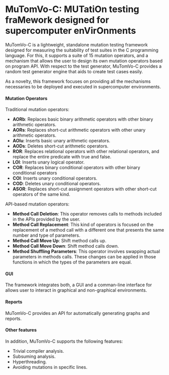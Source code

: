 # MuTomVo-C: MUTatiOn testing fraMework designed for supercomputer enVirOnments

MuTomVo-C is a lightweight, standalone mutation testing framework designed for measuring the suitability of test suites in the C programming language.
For this, it supports a suite of 15 mutation operators, and a mechanism that allows the user to design its own mutation operators based on program API. With respect to the test generator, MuTomVo-C provides a random test generator engine that aids to create test cases easily.

As a novelty, this framework focuses on providing all the mechanisms necessaries to be deployed and executed in supercomputer environments.

#### Mutation Operators

Traditional mutation operators:
* **AORb**: Replaces basic binary arithmetic operators with other binary arithmetic operators.
* **AORs**: Replaces short-cut arithmetic operators with other unary arithmetic operators.
* **AOIu**: Inserts basic unary arithmetic operators.
* **AODs**: Deletes short-cut arithmetic operators.
* **ROR**: Replaces relational operators with other relational operators, and replace the entire predicate with true
and false.
* **LOI**: Inserts unary logical operator.
* **COR**: Replaces binary conditional operators with other binary conditional operators
* **COI**: Inserts unary conditional operators.
* **COD**: Deletes unary conditional operators.
* **ASOR**:  Replaces short-cut assignment operators with other short-cut operators of the same kind.

API-based mutation operators:
* **Method Call Deletion**: This operator removes calls to methods included in the APIs provided by the user.
* **Method Call Replacement**: This kind of operators is focused on the replacement of a method call with
a different one that presents the same number and type of parameters.
* **Method Call Move Up**:  Shift method calls up.
* **Method Call Move Down**: Shift method calls down.
* **Method Shuffling Parameters**: This operator  involves swapping actual parameters in methods calls. These changes can be applied in those functions in which the types of the parameters are equal.

#### GUI
The framework integrates both, a GUI and a comman-line interface for allows user to interact in graphical and non-graphical environments.

#### Reports
MuTomVo-C provides an API for automatically generating graphs and reports.


#### Other features
In addition, MuTomVo-C supports the following features:
* Trivial compiler analysis.
* Subsuming analysis.
* Hyperthreading.
* Avoiding mutations in specific lines.
